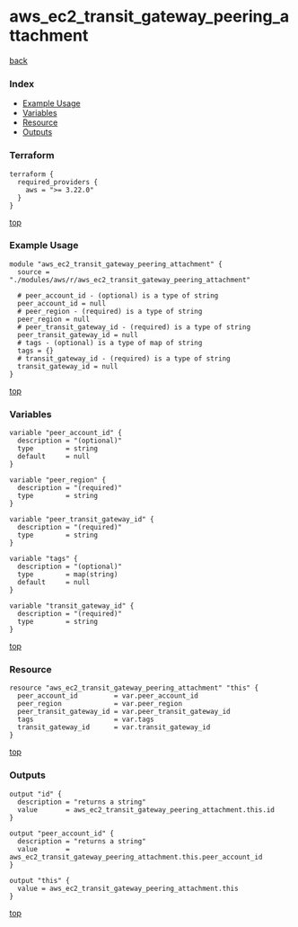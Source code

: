 # aws_ec2_transit_gateway_peering_attachment

[back](../aws.md)

### Index

- [Example Usage](#example-usage)
- [Variables](#variables)
- [Resource](#resource)
- [Outputs](#outputs)

### Terraform

```hcl
terraform {
  required_providers {
    aws = ">= 3.22.0"
  }
}
```

[top](#index)

### Example Usage

```hcl
module "aws_ec2_transit_gateway_peering_attachment" {
  source = "./modules/aws/r/aws_ec2_transit_gateway_peering_attachment"

  # peer_account_id - (optional) is a type of string
  peer_account_id = null
  # peer_region - (required) is a type of string
  peer_region = null
  # peer_transit_gateway_id - (required) is a type of string
  peer_transit_gateway_id = null
  # tags - (optional) is a type of map of string
  tags = {}
  # transit_gateway_id - (required) is a type of string
  transit_gateway_id = null
}
```

[top](#index)

### Variables

```hcl
variable "peer_account_id" {
  description = "(optional)"
  type        = string
  default     = null
}

variable "peer_region" {
  description = "(required)"
  type        = string
}

variable "peer_transit_gateway_id" {
  description = "(required)"
  type        = string
}

variable "tags" {
  description = "(optional)"
  type        = map(string)
  default     = null
}

variable "transit_gateway_id" {
  description = "(required)"
  type        = string
}
```

[top](#index)

### Resource

```hcl
resource "aws_ec2_transit_gateway_peering_attachment" "this" {
  peer_account_id         = var.peer_account_id
  peer_region             = var.peer_region
  peer_transit_gateway_id = var.peer_transit_gateway_id
  tags                    = var.tags
  transit_gateway_id      = var.transit_gateway_id
}
```

[top](#index)

### Outputs

```hcl
output "id" {
  description = "returns a string"
  value       = aws_ec2_transit_gateway_peering_attachment.this.id
}

output "peer_account_id" {
  description = "returns a string"
  value       = aws_ec2_transit_gateway_peering_attachment.this.peer_account_id
}

output "this" {
  value = aws_ec2_transit_gateway_peering_attachment.this
}
```

[top](#index)